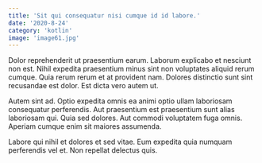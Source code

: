 ```yaml
---
title: 'Sit qui consequatur nisi cumque id id labore.'
date: '2020-8-24'
category: 'kotlin'
image: 'image61.jpg'
---
```


Dolor reprehenderit ut praesentium earum. Laborum explicabo et nesciunt non est. Nihil expedita praesentium minus sint non voluptates aliquid rerum cumque. Quia rerum rerum et at provident nam. Dolores distinctio sunt sint recusandae est dolor. Est dicta vero autem ut.
 Autem sint ad. Optio expedita omnis ea animi optio ullam laboriosam consequatur perferendis. Aut praesentium est praesentium sunt alias laboriosam qui. Quia sed dolores. Aut commodi voluptatem fuga omnis. Aperiam cumque enim sit maiores assumenda.
 Labore qui nihil et dolores et sed vitae. Eum expedita quia numquam perferendis vel et. Non repellat delectus quis.
